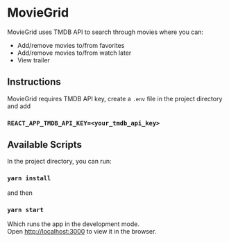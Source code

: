 # MovieGrid

MovieGrid uses TMDB API to search through movies where you can:

- Add/remove movies to/from favorites
- Add/remove movies to/from watch later
- View trailer

## Instructions

MovieGrid requires TMDB API key, create a `.env` file in the project directory and add

### `REACT_APP_TMDB_API_KEY=<your_tmdb_api_key>`

## Available Scripts

In the project directory, you can run:

### `yarn install`

and then

### `yarn start`

Which runs the app in the development mode.<br>
Open [http://localhost:3000](http://localhost:3000) to view it in the browser.
